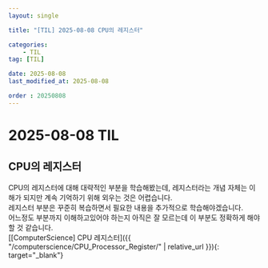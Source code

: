 ```yaml
---
layout: single

title: "[TIL] 2025-08-08 CPU의 레지스터"

categories:
    - TIL
tag: [TIL]

date: 2025-08-08
last_modified_at: 2025-08-08

order : 20250808
---
```


# 2025-08-08 TIL

## CPU의 레지스터

CPU의 레지스터에 대해 대략적인 부분을 학습해봤는데, 레지스터라는 개념 자체는 이해가 되지만 계속 기억하기 위해 외우는 것은 어렵습니다.  
레지스터 부분은 꾸준히 복습하면서 필요한 내용을 추가적으로 학습해야겠습니다.  
어느정도 부분까지 이해하고있어야 하는지 아직은 잘 모르는데 이 부분도 정확하게 해야할 것 같습니다.  
[[ComputerScience] CPU 레지스터]({{ "/computerscience/CPU_Processor_Register/" | relative_url }}){: target="_blank"}